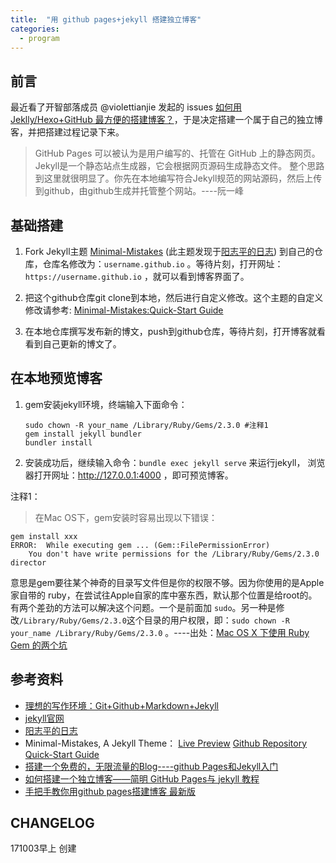 ```yaml
---
title:  "用 github pages+jekyll 搭建独立博客"
categories: 
  - program
---
```



## 前言

最近看了开智部落成员 @violettianjie 发起的 issues [如何用 Jeklly/Hexo+GitHub 最方便的搭建博客？](https://github.com/OpenMindClub/OpenMindWorld/issues/350)，于是决定搭建一个属于自己的独立博客，并把搭建过程记录下来。

> GitHub Pages 可以被认为是用户编写的、托管在 GitHub 上的静态网页。
Jekyll是一个静态站点生成器，它会根据网页源码生成静态文件。
整个思路到这里就很明显了。你先在本地编写符合Jekyll规范的网站源码，然后上传到github，由github生成并托管整个网站。----阮一峰

## 基础搭建

1. Fork Jekyll主题 [Minimal-Mistakes](https://github.com/mmistakes/minimal-mistakes) (此主题发现于[阳志平的日志](http://www.yangzhiping.com/)) 到自己的仓库，仓库名修改为：`username.github.io` 。等待片刻，打开网址：`https://username.github.io` ，就可以看到博客界面了。

2. 把这个github仓库git clone到本地，然后进行自定义修改。这个主题的自定义修改请参考: [Minimal-Mistakes:Quick-Start Guide](https://mmistakes.github.io/minimal-mistakes/docs/quick-start-guide/) 

3. 在本地仓库撰写发布新的博文，push到github仓库，等待片刻，打开博客就看看到自己更新的博文了。

## 在本地预览博客

1. gem安装jekyll环境，终端输入下面命令：

	```
	sudo chown -R your_name /Library/Ruby/Gems/2.3.0 #注释1
	gem install jekyll bundler
	bundler install
	```

2. 安装成功后，继续输入命令：`bundle exec jekyll serve` 来运行jekyll，
浏览器打开网址：http://127.0.0.1:4000 ，即可预览博客。

注释1：
> 在Mac OS下，gem安装时容易出现以下错误：
```
gem install xxx
ERROR:  While executing gem ... (Gem::FilePermissionError)
    You don't have write permissions for the /Library/Ruby/Gems/2.3.0 director
```
意思是gem要往某个神奇的目录写文件但是你的权限不够。因为你使用的是Apple家自带的 ruby，在尝试往Apple自家的库中塞东西，默认那个位置是给root的。有两个差劲的方法可以解决这个问题。一个是前面加 `sudo`。另一种是修改`/Library/Ruby/Gems/2.3.0`这个目录的用户权限，即：`sudo chown -R your_name /Library/Ruby/Gems/2.3.0` 。----出处：[Mac OS X 下使用 Ruby Gem 的两个坑](https://blog.argcv.com/articles/4429.c)

## 参考资料

- [理想的写作环境：Git+Github+Markdown+Jekyll](http://www.yangzhiping.com/tech/writing-space.html)
- [jekyll官网](http://jekyllrb.com/)
- [阳志平的日志](http://www.yangzhiping.com/)
- Minimal-Mistakes, A Jekyll Theme： [Live Preview](https://mmistakes.github.io/minimal-mistakes/) [Github Repository](https://github.com/mmistakes/minimal-mistakes) [Quick-Start Guide](https://mmistakes.github.io/minimal-mistakes/docs/quick-start-guide/) 
- [搭建一个免费的，无限流量的Blog----github Pages和Jekyll入门](http://www.ruanyifeng.com/blog/2012/08/blogging_with_jekyll.html) 
- [如何搭建一个独立博客——简明 GitHub Pages与 jekyll 教程](http://www.cnfeat.com/blog/2014/05/10/how-to-build-a-blog/)
- [手把手教你用github pages搭建博客 最新版](http://www.jianshu.com/p/6fdb19aa4558)


## CHANGELOG
171003早上 创建


